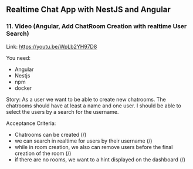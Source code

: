 ## Realtime Chat App with NestJS and Angular
### 11. Video (Angular, Add ChatRoom Creation with realtime User Search)
Link: https://youtu.be/WpLb2YH97D8

You need:
- Angular
- Nestjs
- npm
- docker

Story:
As a user we want to be able to create new chatrooms.
The chatrooms should have at least a name and one user. I should be able to select the users by a search for the username.

Acceptance Criteria:
- Chatrooms can be created (/)
- we can search in realtime for users by their username (/)
- while in room creation, we also can remove users before the final creation of the room (/)
- if there are no rooms, we want to a hint displayed on the dashboard (/)
